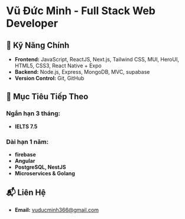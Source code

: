 # Vũ Đức Minh - Full Stack Web Developer

## 🔑 Kỹ Năng Chính

- **Frontend:** JavaScript, ReactJS, Next.js, Tailwind CSS, MUI, HeroUI, HTML5, CSS3, React Native + Expo
- **Backend:** Node.js, Express, MongoDB, MVC, supabase
- **Version Control:** Git, GitHub

## 🚀 Mục Tiêu Tiếp Theo

### Ngắn hạn 3 tháng:
- **IELTS 7.5**

### Dài hạn 1 năm:
- **firebase**
- **Angular**
- **PostgreSQL, NestJS**
- **Microservices & Golang**

## 📬 Liên Hệ
- **Email:** [vuducminh366@gmail.com](mailto:vuducminh366@gmail.com)
